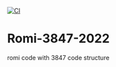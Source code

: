 [![CI](https://github.com/Spectrum3847/Romi-3847-2022/actions/workflows/main.yml/badge.svg)](https://github.com/Spectrum3847/Romi-3847-2022/actions/workflows/main.yml)

# Romi-3847-2022
romi code with 3847 code structure
